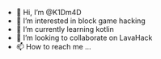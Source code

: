 - 👋 Hi, I’m @K1Dm4D
- 👀 I’m interested in block game hacking
- 🌱 I’m currently learning kotlin
- 💞️ I’m looking to collaborate on LavaHack
- 📫 How to reach me ...

<!---
K1Dm4D/K1Dm4D is a ✨ special ✨ repository because its `README.md` (this file) appears on your GitHub profile.
You can click the Preview link to take a look at your changes.
--->
